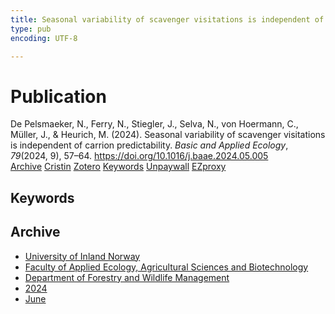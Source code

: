 ```yaml
---
title: Seasonal variability of scavenger visitations is independent of carrion predictability
type: pub
encoding: UTF-8

---
```

<h1>Publication</h1>
<article id="csl-bib-container-RN8D7RG4" class="csl-bib-container">
  <div class="csl-bib-body"> <div class="csl-entry">De Pelsmaeker, N., Ferry, N., Stiegler, J., Selva, N., von Hoermann, C., Müller, J., &#38; Heurich, M. (2024). Seasonal variability of scavenger visitations is independent of carrion predictability. <i>Basic and Applied Ecology</i>, <i>79</i>(2024, 9), 57–64. <a href="https://doi.org/10.1016/j.baae.2024.05.005">https://doi.org/10.1016/j.baae.2024.05.005</a></div> </div>
  <div class="csl-bib-buttons">
    <a href="#taxonomy-article-RN8D7RG4" alt="archive" class="csl-bib-button">Archive</a>
    <a href="https://app.cristin.no/results/show.jsf?id=2275941" alt="Cristin" class="csl-bib-button">Cristin</a>
    <a href="http://zotero.org/groups/5881554/items/RN8D7RG4" alt="Zotero" class="csl-bib-button">Zotero</a>
    <a href="#keywords-article-RN8D7RG4" alt="keywords" class="csl-bib-button">Keywords</a>
    <a href="https://doi.org/10.1016/j.baae.2024.05.005" alt="Unpaywall" class="csl-bib-button">Unpaywall</a>
    <a href="https://doi.org/10.1016/j.baae.2024.05.005" alt="EZproxy" class="csl-bib-button">EZproxy</a>
  </div>
  <div id="csl-bib-meta-container-RN8D7RG4"></div>
</article>
<div id="csl-bib-meta-RN8D7RG4" class="csl-bib-meta">
  <article id="keywords-article-RN8D7RG4" class="keywords-article">
    <h1>Keywords</h1>
    
  </article>
  <article id="taxonomy-article-RN8D7RG4" class="taxonomy-article">
    <h1>Archive</h1>
    <ul>
      <li>
        <a href="/en/archive/?key=3DCRN523">University of Inland Norway</a>
      </li>
      <li>
        <a href="/en/archive/?key=T77LXH6D">Faculty of Applied Ecology, Agricultural Sciences and Biotechnology</a>
      </li>
      <li>
        <a href="/en/archive/?key=7TRARPE3">Department of Forestry and Wildlife Management</a>
      </li>
      <li>
        <a href="/en/archive/?key=A4XX8HDP">2024</a>
      </li>
      <li>
        <a href="/en/archive/?key=7J8SDQWC">June</a>
      </li>
    </ul>
  </article>
</div>
